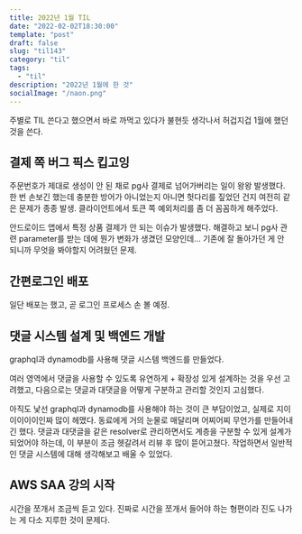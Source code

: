 ```yaml
---
title: 2022년 1월 TIL
date: "2022-02-02T18:30:00"
template: "post"
draft: false
slug: "til143"
category: "til"
tags:
  - "til"
description: "2022년 1월에 한 것"
socialImage: "/naon.png"
---
```


주별로 TIL 쓴다고 했으면서 바로 까먹고 있다가 불현듯 생각나서 허겁지겁 1월에 했던 것을 쓴다.

## 결제 쪽 버그 픽스 킵고잉

주문번호가 제대로 생성이 안 된 채로 pg사 결제로 넘어가버리는 일이 왕왕 발생했다. 한 번 손보긴 했는데 충분한 방어가 아니었는지 아니면 헛다리를 짚었던 건지 여전히 같은 문제가 종종 발생. 클라이언트에서 토큰 쪽 예외처리를 좀 더 꼼꼼하게 해주었다.

안드로이드 앱에서 특정 상품 결제가 안 되는 이슈가 발생했다. 해결하고 보니 pg사 관련 parameter를 받는 데에 뭔가 변화가 생겼던 모양인데... 기존에 잘 돌아가던 게 안 되니까 무엇을 봐야할지 어려웠던 문제.

## 간편로그인 배포

일단 배포는 했고, 곧 로그인 프로세스 손 볼 예정.

## 댓글 시스템 설계 및 백엔드 개발

graphql과 dynamodb를 사용해 댓글 시스템 백엔드를 만들었다.

여러 영역에서 댓글을 사용할 수 있도록 유연하게 + 확장성 있게 설계하는 것을 우선 고려했고, 다음으로는 댓글과 대댓글을 어떻게 구분하고 관리할 것인지 고심했다.

아직도 낯선 graphql과 dynamodb를 사용해야 하는 것이 큰 부담이었고, 실제로 지이이이이이인짜 많이 헤맸다. 동료에게 거의 눈물로 매달리며 어찌어찌 무언가를 만들어내긴 했다. 댓글과 대댓글을 같은 resolver로 관리하면서도 계층을 구분할 수 있게 설계가 되었어야 하는데, 이 부분이 조금 헷갈려서 리뷰 후 많이 뜯어고쳤다. 작업하면서 일반적인 댓글 시스템에 대해 생각해보고 배울 수 있었다.

## AWS SAA 강의 시작

시간을 쪼개서 조금씩 듣고 있다. 진짜로 시간을 쪼개서 들어야 하는 형편이라 진도 나가는 게 다소 지루한 것이 문제다.